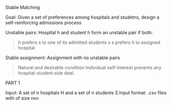 Stable Matching

Goal: Given a set of preferences among hospitals and studetns, design a self-reinforcing admissions process

Unstable pairs: Hospital h and student h form an unstable pair if both:
> h prefers s to one of its admitted students
> s s prefers h to assigned hospital


Stable assignment: Assignment with no unstable pairs
> Natural and desirable condition
> Individual self-interest prevents any hospital-student side deal.

PART 1

Input: A set of n hospitals H and a set of n students S
Input format: .csv files with of size nxn

